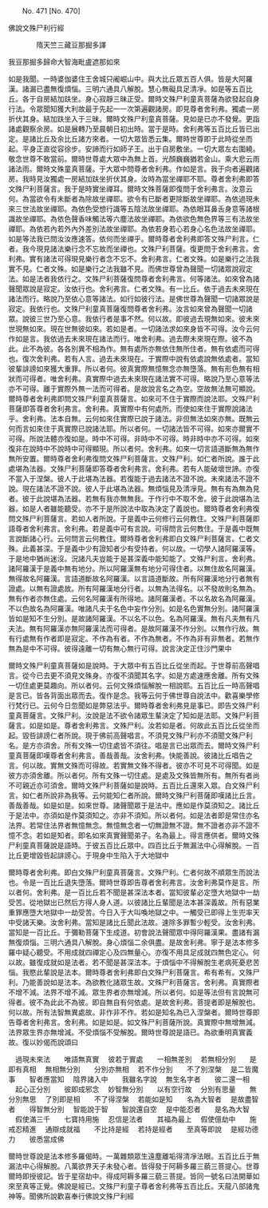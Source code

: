 ﻿　　No. 471 [No. 470]

佛說文殊尸利行經

　　　　隋天竺三藏豆那掘多譯


我豆那掘多歸命大智海毗盧遮那如來

如是我聞。一時婆伽婆住王舍城只阇崛山中。與大比丘眾五百人俱。皆是大阿羅漢。諸漏已盡無復煩惱。三明六通具八解脫。慧心無礙具足清凈。如是等五百比丘。各于自房結加趺坐。身心寂靜三昧正受。爾時文殊尸利童真菩薩為欲發起自身行法。令眾聞知獲大利故最于先起一一次第遍觀諸房。即見尊者舍利弗。獨處一房折伏其身。結加趺坐入于三昧。爾時文殊尸利童真菩薩。見如是已亦不發覺。更詣諸處觀察余房。如是展轉乃至晨朝日初出時。當于是時。舍利弗等五百比丘皆已出定。是諸比丘及余比丘諸方來者。一切大眾皆悉云集。爾時世尊即于此時從坐而起。平身正直從容徐步。安諦而行如師子王。出于自房敷坐。一切大眾左右圍繞。敬念世尊不敢當前。爾時世尊處大眾中為無上首。光顏巍巍猶若金山。乘大悲云雨諸法雨。爾時文殊童真菩薩。于大眾中問尊者舍利弗。作如是言。我于向者遍觀諸房。我時見汝獨處一房結加趺坐折伏其身。汝時為當坐禪耶不耶。尊者舍利弗即答文殊尸利菩薩言。我于是時實坐禪耳。爾時文殊菩薩即復問于舍利弗言。汝意云何。為當欲令有未斷者為除故坐禪耶。欲令有已斷者更除斷故坐禪耶。為依過現未來三世法故坐禪耶。為依色受想行識等五陰法故坐禪耶。為依眼耳鼻舌身意等諸根識故坐禪耶。為依色聲香味觸法等六塵法故坐禪耶。為依欲色無色界等三有法故坐禪耶。為依若內若外內外差別法故坐禪耶。為依若身若心若身心名色法故坐禪耶。如是等法我已問汝汝應速答。依何而坐禪乎。爾時尊者舍利弗即答文殊尸利言。仁者。我今現見諸法樂行念不忘故而坐禪也。文殊尸利菩薩。復更問于舍利弗言。舍利弗。實有諸法可得現見樂行者念不忘不。舍利弗言。仁者文殊。如是樂行之法我實不見。仁者文殊。如是樂行之法我雖不見。而佛世尊曾為聲聞一切諸眾說寂定法。如是法者我依行之。文殊尸利菩薩復問尊者舍利弗言。何等諸法。如來曾為諸聲聞眾說是寂定。汝依行也。舍利弗言。仁者文殊。有一比丘。依于過去未來現在諸法而行。略說乃至依心意等諸法。如行如彼行法。是佛世尊為聲聞一切諸眾說是寂定。我依行也。文殊尸利童真菩薩復問尊者舍利弗。汝言如來曾為聲聞一切諸眾。說彼三世乃至心意。我依行者是事不然。何以故。即彼過去現無如來。彼未來世現無如來。現在世無彼如來。若如是者。一切諸法求如來身皆不可得。汝今云何作如是言。我依過去未來現在諸法而行。唯舍利弗。過去際未來現在際。彼不為此。此不為彼。各各別異不相為作。無有處所亦無依住無所住者。無有依處而可得也。復次舍利弗。若有人言。過去未來現在。于實際中說有依處說無依處者。當知彼輩誹謗如來獲大重罪。所以者何。彼真實際無憶無念亦無墮落。無有形色無有相狀而可得者。唯舍利弗。真實際中過去未來現在諸法實不可得。略說乃至心意等法亦不可得。離于實際外無一法而可得者。是故說言名之為空。空故無法無可顯說。爾時尊者舍利弗即問文殊尸利童真菩薩言。如來可不住于實際而說法耶。文殊尸利菩薩即答尊者舍利弗言。舍利弗。真實際中有何處所。而使如來住于實際說諸法乎。舍利弗。法本自無。云何如來住實際已說于諸法。非但無法如來亦無。既無云何而言如來住于真實際已說諸法耶。所以者何。一切諸法皆不可得。如來亦爾實不可得。所說法體亦復如是。時中不可得。非時中不可得。時非時中亦不可得。如來復非在說時中不說時中可得顯現。所以者何。舍利弗。如來一切言語道斷無為無作無所安置。爾時尊者舍利弗復問文殊尸利菩薩言。文殊尸利。如仁者所說。誰于此處堪為法器。文殊尸利菩薩即答尊者舍利弗言。舍利弗。若有人能破壞世諦。亦復不當入于涅槃。彼人于此堪為法器。若復能于過去諸法不證不說。未來諸法不證不說。現在諸法不證不說。彼人于此堪為法器。無煩惱見及清凈見。無有有為無為見者。彼于此說堪為法器。若無有我亦無無我。于作行中不取不舍。彼于此說堪為法器。如是人者雖能聽受。亦不于是所說法中取為決定了義說也。爾時尊者舍利弗復問文殊尸利菩薩言。若如人者所說。于是義中云何修行云何教住。文殊尸利菩薩即語尊者舍利弗言。舍利弗。若是義中可有言說。可得問言云何教住。于是義中既無言說斷諸心行。云何問言云何教住。爾時尊者舍利弗即白文殊尸利菩薩言。仁者文殊。此義甚深。于是義中少有證知者少有受持者。何以故。一切學人諸阿羅漢等。于是地中猶尚迷沒。況諸凡夫豈能于是甚深義中能知能了。文殊尸利言。舍利弗。諸阿羅漢于是義中無有地分。所以阿羅漢無有地分可得住者。以無住故名阿羅漢。無得故名阿羅漢。言語道斷故名阿羅漢。以言語道斷故。所有阿羅漢地分行者無有證處。以無有證處故。所有阿羅漢地分行者。以無為法得名。以不發故則名無為。無有作者亦無住處。云何名阿羅漢有所得地。諸阿羅漢者。不以名故名為阿羅漢。不以色故名為阿羅漢。唯諸凡夫于名色中妄作分別。如是名色實無分別。諸阿羅漢皆如是知不生分別。是故諸阿羅漢。不以名不以色。名為阿羅漢。無有凡夫無有凡夫法。無有阿羅漢亦無阿羅漢法而可得者。是故阿羅漢不作分別。以無作行故。無有行處無有作者即是寂定。不作為有者。不作為無者。不作為非有非無者。若無作無為是中不可得。彼得遠離一切有無心無行可得。說言決定正住沙門果中

爾時文殊尸利童真菩薩如是說時。于大眾中有五百比丘從坐而起。于世尊前高聲唱言。從今已去更不須見文殊身。亦復不須聞其名字。如是方處速應舍離。所有文殊一切住處更莫趣向。所以者何。云何文殊煩惱解脫一相說耶。五百比丘一時高聲唱是言已。皆各背面出眾而去。復作是念。我等云何于佛世尊自說法中。歡喜樂學修行梵行已。云何今日忽聞如是弊惡法乎。爾時尊者舍利弗見是事已。即告文殊尸利童真菩薩言。文殊尸利。汝說是法不欲令諸眾生輩決定了知如是法耶。文殊尸利菩薩言。如是如是。尊者舍利弗言。文殊尸利。汝若如是者。何故此五百比丘從坐而起。毀呰誹謗仁者所說。現于佛前高聲唱言。不須見文殊尸利亦不須聞文殊尸利名。是方亦須舍。所有文殊一切住處皆不須往。唱是言已出眾而去。爾時文殊尸利童真菩薩即嘆尊者舍利弗言。善哉善哉。汝舍利弗。快能善說。彼諸比丘唱告之言。何以故。實無文殊而可得故。若實無文殊不得者。彼亦不可見不可得聞。如是彼方亦須舍離。所以者何。所有文殊一切住處。是處及文殊皆無所有。無所有者尚不可親近亦可須舍。爾時文殊尸利菩薩如是說時。五百比丘還來入眾。白文殊尸利言。如仁者所說非為我等。云何能知仁者所說。爾時文殊尸利菩薩即嘆諸比丘言。善哉善哉。如是如是。如來世尊。諸聲聞眾于是法中。應如是作莫須知之。諸比丘于是法中。亦須如是作莫須知之。亦非不須知。所以者何。如是法者即是常住亦名法界。若常住法界者無憶無念。無憶無念者一切無證無不證。無不證者亦非不證不憶不念。若如是知者。即名如來真實聲聞弟子。名為最上。得言應供者。爾時文殊尸利童真菩薩說是語時。于彼五百比丘眾中。四百比丘于無漏法中心得解脫。一百比丘更增毀呰起誹謗心。于現身中生陷入于大地獄中

爾時尊者舍利弗。即白文殊尸利童真菩薩言。文殊尸利。仁者何故不順眾生而說法也。令是一百比丘退失墮落。爾時世尊即告尊者舍利弗言。汝舍利弗莫作是言。所以者何。舍利弗。是一百比丘若不聞是甚深法本者。當知彼輩必定墮大地獄中一劫受苦。從地獄出已然后方得人身人道。以彼諸比丘輩聞是法本甚深義故。所有惡業重罪應墮大地獄中一劫受苦。今日入于大叫喚地獄之中。一觸受已即得上生兜率天中受諸天樂。汝舍利弗。當知是諸比丘聞此法故。速除多罪暫少輕受。汝舍利弗。當知是一百比丘。于彌勒菩薩下生成道。初會說法聲聞眾中得阿羅漢果。盡諸有漏無復煩惱。三明六通具八解脫。身心煩惱二余俱盡。是故舍利弗。寧于是法本修多羅中疑心聽受。不用成就四禪定心及四無量心。亦復不用具足成就四無色定心。何以故。雖復成就如是法者。若不聞是甚深法本。于煩惱中不得解脫生老病死憂悲苦惱。我愍此輩說是法本。爾時尊者舍利弗即白文殊尸利菩薩言。希有希有。文殊尸利。乃能善說如是法本。為欲教化諸眾生故。文殊尸利菩薩言。舍利弗。真實際者不增不減。法界不增不減。眾生界者亦無增減。所以者何。如是等法但有言說無可得者。彼不為此此不為彼。即自無自有何依處。是故舍利弗。菩提者即是解脫也。何以故。所有法智無異處故。非作非不作。若如是知名為已入涅槃者。爾時世尊即告尊者舍利弗言。舍利弗。如是如是。如文殊尸利菩薩所說。真實際中無增無減。法界眾生界亦無增減。不受煩惱不受解脫。爾時世尊說是語已。為欲重明真實義故。復以妙偈而說頌曰

　過現未來法　　唯語無真實
　彼若于實處　　一相無差別
　若無相分別　　是即有真相
　無相無分別　　分別亦無相
　若不作分別　　不了別涅槃
　是二皆魔事　　智者應當知
　陰界諸入中　　我雖名字說
　無生名字者　　彼二還一相
　起心正分別　　彼即成邪念
　妙智無分別　　以有空行故
　分別有思量　　無分別無思
　了別即是相　　不了得涅槃
　若能如是知　　名為大智者
　是故盡智者　　得智無分別
　智能說于智　　智說還自空
　是中能忍者　　是名為大智
　假使滿三千　　七寶持用施
　忍信是法者　　其福為最上
　假使億劫中　　施戒忍精進
　通辯成就福　　不比持是經
　若持是經者　　至真等即說
　是經功德力　　彼悉當成佛　

爾時世尊說是法本修多羅偈時。一萬雜類眾生遠塵離垢得清凈法眼。五百比丘于無漏法中心得解脫。八萬欲界天子未發心者。皆得發于阿耨多羅三藐三菩提心。世尊爾時即授彼記。皆于星宿劫中。得成阿耨多羅三藐三菩提。皆同一號名曰法開華如來至真等正覺。佛說是經已。文殊尸利童子尊者舍利弗等五百比丘。天龍八部諸鬼神等。聞佛所說歡喜奉行佛說文殊尸利經
